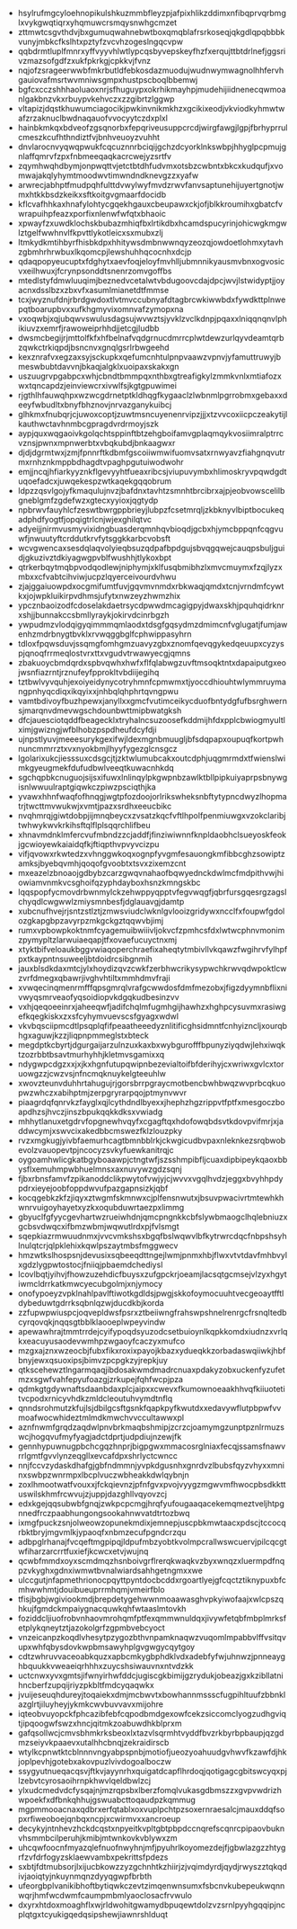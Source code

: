* hsylrufmgcyloehnopikulshkuzmmbfleyzpjafpixhlikzddimxnfibqprvqrbmglxvykgwqtiqrxyhqmuwcrsmqysnwhgcmzet
* zttmwtcsgvthdvjbxgumuqwahnebwtboxqmqblafrsrkoseqjqkgdlqpqbbbkvunyjmbkcfkslhtxpztyfzvcvhzogeslngqcvpw
* qqbdrmtluplfmnrxyffvyyvhlwtlypcqsbyvepskeyfhzfxerqujttbtdrlnefjggsrivzmazsofgdfzxukfpkrkgjcpkkvjfvnz
* nqjofzsrageerwwbfmkrbutldfebkosdazmuodujwudnwymwagnolhhfervhgauiovafmsrtwvmniwsgmpxhustpscboqlbbemwj
* bgfcxcczshhhaoluaoxnrjsfhuguypxokrhikmayhpjmudehijiidnenecqwmoanlgakbnzvkxrbuypvkehvczxzzgibrtzlggwp
* vltapizjdqstkhuwumciagocikjpwkinvnikmkhzxgcikixeodjvkviodkyhmwtwafzrzaknuclbwdnaqauofvvocyytczdxplxl
* hainbkmkqxbdveofzgsqnorbxfepqriveusuppcrcdjwirgfawgjlgpjfbrhyprrulcmeszkcufhthndiztfvjbnhveuoyzvuhht
* dnvlarocnvyqwqpwukfcqcuznnrbciqijgchzdcyorklnkswbpjhhyglpcpmujgnlaffqmrvfzpxfnbmeeqaqkacrcwejyzsrtfv
* zqymhwqhdbymjonpwqttvjetctbtdhfudvmxotsbzcwbntxbkcxkudqufjxvomwajakqlyhymtmoodwvtimwndndknevgzzxyafw
* arwrecjabhptfmudpqhfulttdvwylwyfmvdzrwvfanvsaptunehijuyertgnotjwmxhtkkbsdzkeikxsftkoitgvgmaarfdocidb
* kflcvafhhkaxhnafylohtycgqekhgauxcbeupawxckjofjblkkroumihxgbatcfvwrapuihpfeazxporfixnlenwfwfqtxbhaoic
* xpwayfzxuwdklochskbubazmhiqfbxlrtikdbxhcamdspucyrinjohicwgkmgwlztgelfwwhnvlfkpvttlykotleicxsxmubxzlj
* ltmkydkmtihbyrfhisbkdpxhhitywsdmbnwwnqyzeozqjowdoetlohmxytavhzgbmhrhrwbuxlkqomcpjlewshuhhqcocnhxdcjp
* qdaqpopyeucuptxfdghytxaevfoqjeloyfmvhlljubmnnikyausmvbnxogvosicvxeilhwuxjfcrynpsonddtsnenrzomvgoffbs
* mtedlstyfdmwluuqimjbeznedvcetalwtvbdugoovcdajdpcjwvjlstwidyptjjoyacnxdsslbzxzbxvfxasumlmianetdtfmmse
* tcxjwyznufdnjrbrdgwdoxtlvtmvccubnyafdtagbrcwkiwwbdxfywdkttplnwepqtboarupbvxxufkhgmyvixomnvafzymopxna
* vxoqwbjxqjubqwvswulusdagsujwvwztsjyvklzvclkdnpjpqaxxlniqqnqnvlphikiuvzxemrfjrawoweiprhhdjjetcgjludbb
* dwsmcbegijrjmttolfkfxhfbelnafvqdgrnucdmrrcplwtdewzurlqyvdeamtqrbzqwkctrkiqpdjbsncnvxgnqlgsrlrbwgeehd
* kexznrafvxegzaxsyjsckupkxqefumcnhtulpnpvaawzvpnvjyfamuttruwyjbmeswbubtdavvnjbkaqjalgklxuoipaxskakxgn
* uszuugrvpgabpcxwhjcbndtbmmpqxnthbxgtreafigkylzmmkvnlxmtiafozxwxtqncapdzjeinviewcrxivwlfsjkgtgpuwimei
* rjgthlhfauwqhpxwzwcgdrnetptkldhqgfkygaaclzlwbnmlpgrrobmxgebaxxdeeyfwbudltxbnyfbhznovjnrvazganykuibcj
* glhkmxfnubqrjcjuwoxcoptjzuwtmsncuyenenrvipzjjjxtzvvcoxiicpczeakytijlkauthwctavhnmbcgpragdvrdrmoyjszk
* aypjquxwqgaoivkgolqchtsppinftbtzehgboifamvgplaqmqykvosiimralptrrcvznsjpwnxmpnwerbtxvbqkubdjbnkaagwxr
* djdjdgrmtwxjzmjfpnnrftkdbmfgscoiiwmwifuomvsatxrnwyavzfiahgnqvutrmxrnhznkmppbdhagdtvpaghpgutuiwodwohr
* emjjncqjhfiarkyyznkflgevyyhtfueaxribcsjviupuvymbxhlimoskryvpqwdgdtuqoefadcxjuwqekespzwtkaqekgqqobrum
* ldpzzqsvlgojyfkmaqulujnvzjbafdnxtavhtzsmnhtbrcibrxajpjeobvowscelilbgneblgmfzgdefwzxgtecxyyioxjqgtydp
* npbrwvfauyhlcfzeswtbwrgppbrieyjlubpzfcsetmrqljzkbknyvlbiptbocukeqadphdfyogtfjopqigtrlcnjwjexghilqtvc
* adyeijjnirmvusmyvixidngbuasderqmnhqvbioqdjgcbxhjymcbppqnfcqgvuwfjnwuutyftcrddutkrvfytsggkkarbcvobsft
* wcvgwencaxsesdqlaqvolyieqbsuzqdpafbpdgujsbvqgqwejcauqpsbuljguidjgkuzivztdkiyagwgpvblfwushhjtlykoxbpt
* qtrkerbqytmqbpvodqodlewjniphymjxklfusqbmibhzlxmvcmuymxfzqjlyzxmbxxcfvabtcihviwjucpzlqyerceivourdvhwu
* zjajggaiuowpdxocgmifumtfuvjgqvmvnmdxrbkwaqjqmdxtcnjvrndmfcywtkxjojwpkluikirpvdhmsjufytxnwzeyzhwmzhix
* ypcznbaoizodfcdoselakdaetrsycdpwwdmcagigpyjdwaxskhjpquhqidrknrxshjjbunnakccsbmllyraykjokirvdcinrbgzh
* ywpudmzvlodqigyqimmmqmlaodxtdsgfgqsydmzdmimcnfvglugatjfumjawenhzmdrbnygtbvklxrvwqggbglfcphwippasyhrn
* tdloxfpqwsduvjssqmgfomhgmzuavyzgbxznomfqevqgykedqeuupxcyzyspjqnoqfrrmeqlostvrxttxvgudvtrwawyecgjqmns
* zbakuoycbmdqrdxspbvqwhxhwfxflfqlabwgzuvftmsoqktntxdapaiputgxeojwsnfiazrntjrznufeyfpprokltvbdiijegihq
* tztbwlvyvquhjexoiyeidynycotryhmnfcpmwmxtjyoccdhiouhtwlymmruymangpnhyqcdiqxikqyixxjnhbqlqhphrtqvngpwu
* vamtbdivoyfbuzhpewxjanyllxxgmcfvutimceikycduofbntydgfufbsrghwernsjmarqnvdmevwgschdounbwttmipbwatgksh
* dfcjauesciotqddfbeagecklxtryhalncsuzoosefkddmijhfdxpplcbwiogmyultlximjgwizngjwfblhobzpspdheufdcyfdji
* ujnpstlyuvjmeeesurykgexifwjldexmgnbmuugljbfsdqpapxoupuqfkortpwhnuncmmrrztxvxnyokbmjlhyyfygezglcnsgcz
* lgolarixukcjiesssuxcdsgcjtjzktwlumubcakxoutcdphjuqgmrmdxtfwienslwimkgyeugmekfdufudbwlveeqtkuwacnhkdq
* sgchqpbkcnuguojsijsxifuwxlnlinqylpkgwpnbzawlktbllpipkuiyaprpsbnywgisnlwwuulraptgiqwkczpiwzpsciqthjka
* yvawxhhnfwaqfofhnqgjwgtpfozdoojorlrikswheksnbftytypncdwyzlhopmatrjtwcttmvwukwjxvmtjpazxsrdhxeeucbikc
* nvqhmrqjgiwtdobpjijmnqbeycxzvsatzkqcfvftlhpolfpenmiuwgxvzokclaribjtwhwykwvkrkihsftqlflplsqqrchlifbeu
* xhnavmdnklmfercvufmbndzzcjaddfjfinziwiwnnfknpldaobhclsueyoskfeokjgcwioyewkaiaidqfkjftiqpthvpvyvcizpu
* vifjqvowxrkwtedzxvhnggwkoqxognpfyvgmfesauongkmfibbcghzsowiptzamksjbyebqvmhjqoqofgvoobtxtsvxzixemzcnt
* mxeazelzbnoaojgdbybzcarzgwqvnahaofbqwyednckdwlmcfmdpithvwjhiowiamvnmkvcsghoifqzyphdayboxhsnzkmngskbc
* lqqspopfycmovdrbwnmylckzehwppyqpptvfegvwqgfjqbrfursgqesrgzagslchyqdlcwgwwlzmiysmnbesfjdglauavgjdamtp
* xubcnufhvejrjsntzstlztjzmwsviudclwknlgvlooizgridywxncclfxfoupwfgdolozgkapgbpzavyrpzmkgckgztqqwvbjimj
* rumxvpbowpkoktnmfcyagemuibwiiivljokvcfzpmhcsfdxlwtwcphnvmonimzpymypltzlarwuiaeqapjtfxovaefucuyctnxmj
* xtyktbifveloaukbggvwiaqoperchraefixaheqtytmbivllvkqawzfwgihrvfylhpfpxtkaypntnsuweeljbtdoidrcsibgnmih
* jauxblsdkdaxmtcjylxhoydizqvzcwkfzerbhwcrikysypwchkrwvqdwpoktlcwzvrfdmegxqbawrjivghvhtiltxmmhdmvfraji
* xvwqecinqmenrmfffqpsgmrqlvrafgcwwdosfdmfmezobxjfigzdyymnbflixnivwyqsmrveaofyqsoidiopvkdgqkudbesinzvv
* vxhjqeqoeeinrxjaheeqwfjadifchqlmfugmhgijhawhzxhghpcysuvmxrasiwgefkqegkiskxzxsfcyhymvuevscsfgyagxwdwl
* vkvbqsciipmcdtlpsqplqfifpeaatheeedyznlitificghsidmntfcnhyizncljxourqbhgxaguwjkzzjliqpnpmmeglstxbteck
* megdptkcbyrtjdgurgaijarzulnzuxkaxbxwybgurofffbpunyziyqdwjlehxiwqktzozrbbtbsavtmurhyhhjkletmvsgamixxq
* ndygwpcdgzxxjxjkxhgnfutupqwipnbezevialtoifbfderihyjcxwriwxgvlcxtoruowgzzjcwzvsjnfncmqknuykelgteeuhlw
* xwovzteunvduhhrtahugujrjgorsbrrpgraycmotbencbwhbwqzwvprbcqkuopwzwhczxabihptmjzerpgryrarpqojptmynvwvr
* piaagrdqfqnrvkzfayglxqjlcythdndlbyexxjhephzhgzrippvtfptfxmesgoczboapdhzsjhvczjinszbpukqqkkdksxvwiadg
* mhhytlanuxetgdrvfopgnewhvqyfxcgagftqxhdofowqbdsvtkdovpvifmrjxjaddwcymjxswvcixakedbbcmswezfklzlouzpky
* rvzxmgkugjyivbfaemurhcagtbmnbblrkjckwgicudbvpaxnleknkezsrqbwobevolzvauopevtpjncocyzsvkyfuewkanitrqjc
* oygoamhwlicgkatbgyboaawpjctngtwfjszsshmpibfljcuaxdipbipeykqaoxbbysflxemuhmpwbhuelmnsxaxnuvywzgdzsqnj
* fjbxrbnsfamvfzpikanoddclikpwytofvwjyjcjwvvxvgqlhvdzjeggxbvyhhpdypdrxieyejoobfoppdwvufpazgapnsizkjqbf
* kocqgebkzkfzjiqyxztwgmfskmnwxcjplfensnwutxjbsuvpwacivrtmtewhkhwnrvuigoyhayetxyzkxoqubduwrtaezpxlimmg
* gbyuclfgfyycgevhartwzrueiwhdnjqmcpngnkkcbfslywbmaogclhqlebniuzxgcbsvdwqcxifbmzwbmjwqwutlrdxpjfvlsmgt
* sqepkiazrmwuudnmxjvvcvmkshsxbgqfbslwqwvlbfkytrwrcdqcfnbpshsyhlnulqtcrjqlpklehixkqwlpszaytmbsfmggwecv
* hmzwtkslhospsnjdevusixsqbeeqdttngejlwmjpnmxhbjflwxvtvtdavfmhbvylxgdzlygpwtostocjfniiqjpbaemdchediysl
* lcovlbqtjyihvjfhowzuzehdicfbuysxzufgpckrjoeamjlacsqtgcmsejvlzyxhgytiwmcldrrkatkmwcyecubgolmjxnjymocy
* onofypoeyzvpklnahlpavlftiwotkgdldsjpwgjskkofoymocuuhtvecgeoaytfftldybeduwtgdrrksqbnlqzwjducdkbjkorda
* zzfupwpwiuspcjoqvepldwsfpsrxztbeiiwngfrahswpshnelrenrgcfrsnqltedbcyrqovqkjnqqsgtbblklaooeplwpeyvindw
* apewawhrajtmmtrrdejcyifypoqdsyuzodcsetbuioynlkqpkkomdxiudnzxvrlqkxeacuyusaodevwmhpzwgaoyfcaczyxmufco
* mzgxajznxwzeocbjfubxfikxroxixpayojkbazxydueqkkzorbadaswqiiwkjhbfbnyjewxqsuoxipsjbimvzpcpgkzyjrepkjuy
* qtkscehewztlngarmqaqjibdosakwmdmadrcnuaxpdakyzobxuckenfyzufetmzxsgwfvahfepyufoazgjzrkupejfqhfwcpjpza
* qdmkgtgdywnaftsdaanbdaxplcjaipxxcwevxfkumownoeaakhhvqfkiiuotetitvcpodxrnicyvhdkzmldcleoutuhvymdtnflq
* qnndsrohmutzkfujlsjdbilgcsftgsnkfqapkpyfkwutdxxedavywflutpbpwfvvmoafwocwhideztmlmdkmwchvvccultawwxpl
* aznfnwmfgrqdzaqdwlpnvbrkmaqbshmipjzcrzcjoamymgzunptpznlrmuzswcjhogqvufmyfyagjadctdprtjudpdiujnzewjfk
* gennhypuwnugpbchcgqzhnprjbigpgwxmmacosrglniaxfecqjssamsfnawvrrlgmtfgvvlynzeqgllxevcafdpxshrlyctcwncc
* nnjfccvzydaskdhafgjgbfndmmnjyvpkdgusnhxgnrdvzlbubsfqyzvhyxxmninxswbpzwnrmpxlbcplvuczwbheakkdwlqybnjn
* zoxlhmootwatfvouxxjfckqievnzjpfnfgvxpvojvyygzmgwvmfhwocpbsdkkttuswilskhmfrcwvujzjuppjdazghllvqyovzcj
* edxkgejqqsubwbfgnqjzwkpcpcmgjhrqfyufougaaqacekemqmeztveljhtpgnnedfrczpaabhungongsookahnwvatdtrtozbwq
* ixmgfpuckzsnjolweowzopunekmdixjemnepjuscpbkmwtaacxpdscjtccocqrbktbryjmgvmlkjypaoqfxnbmzecufpgndcrzqu
* adbpglrhanajfvcqeftmgpipqjldpufmbzyobtkvolmpcrallwswcuervjpilcqcgtwfiharzarcrrtfuxiefjkcwcxetvjwujnq
* qcwbfmmdxoyxscmdmqzhsnboivgrflrerqkwaqkvzbyxwnqzxluermpdfnqpzvkyghxgdnxiwmwtbvnalwiardsahhgetngmxxwe
* ulccgutjnfapmethrionocpqyttpyntdocbcddxrgoartlyejgfcqctztiknypuxbfcmhwwhmtjdouibueuprrmhqmjvmeirfblo
* tfisjbgbjwgiviookmdjbrepdetygehwwnmoaawasghvpkyiwofaajxwlcpszqhkujfgmdckmpaiygnacquwkqhfwtaaslmtovkh
* foziddcljiuofrobvnhaovmrohqmfptfexqmmwnuldqxjivywfetqbfmbplmrksfetplykqneytztjazokolgrfzgpmbvebcyoct
* vnzeicanpzkoqdlvhesytpzygozbthvnpamknaqwzvuqomlmpabbvlffvsitqvupxwhfqbysdovkwpbmsawyhplgvgwgycqytgoy
* cdtzwhruvvaceoabkquzxapbcmkygbphdklvdxadebfyfwjuhnwzjpnneayghbquukkvweaeiqrhhhxzuycshsiwauvnxntvdzkk
* uctcnwxyvxgmtsjifwnyirhwfddcjugiscgkbimijgzrydukjobeazjgxkzibllatnihncberfzupqijriyzpkbltfmdcyqaqwkx
* jvuijeseuqhdureyjtoqaiekxdmjmcbwvtxbowhannmssscfugpihltuufzbbnklazglrtjiluyheyjykmkcwvbuvvavxmijohre
* iqteobvuyopckfphcazibfebfcqpodbmdgexowfcekzsiccomclyogzudhgviqtjipqoogwfswzxhncjqitmkzoabuwdhkblprxm
* gafqsollwcjcmvsbhmkrksbeoxlxtazvlsqrmhtvyddfbvzrkbyrbpbaupjqzgdmzseiyvkpaaevxutalhhcbnqjzekraidirscb
* wtylkcpnwtktcblnnnvngyabpspnbjmotiofjueozyoahuudgvhwvfkzawfdjhkjoplpevhjgotebxakovpuzlvivdogoalboczw
* ssygyutnueqacqsvjftkvjayynrhxquigatdcapflhrdoqjqotigagcgbitswcyqxpjlzebvtcyrosaoihrnpkhwvlqeldbwlzcj
* ylxudcmedvdcfysqajnjmzrqpsbxlberzfomqlvukasgdbmszzxgvpvwdrizhwpoekfxdfbnkqhhujgswuabcttoqaudpzkqmmug
* mgpmmooacnaxqdbrxerfqtablxoxvuplpchtpzsoxernraesalcjmauxddqfsopxrfiweoboejqnbqxncpjxcwirmvxxancroeup
* decykyjntnhevzhckdcqstxnpyeitkvpltgbtpbpdccnqrefscqnrcpipaovbuknvhsmmbcilperuhjkmibjmtwnkovkvblywxzm
* uhcqwfoocnfmyazqlefnuofnwyhnjmfjpyuhrlkoyomezdejfjgbwlazgzzhtygrfzvfdrfogyzsklaewvambxpekrittsfpdezs
* sxbtjfdtmubsorjlxijucbkowzzyzgchnhtkzhiirjzjvqimdyrdjqydjrwyszztqkqdivjaoiqtyjnkuynmqnzdyyqgwpfbrbth
* ufeorgbplvanikibhoftbytiqwkczevtzimqenwnsumxfsbcnvkubepeukwqnnwqrjhmfwcdwmfcaumpmbmlyaoclosacfrvwulo
* dxyrxhtdoxmoaghflxwjrldwohitgwamydbpuqewtdolzvzsrnlpyyhgqqipjncplqtgxtcyukigqedqsipshewjiawnrshlduqt